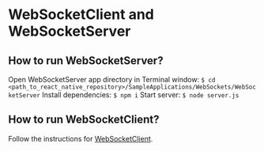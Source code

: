 # WebSocketClient and WebSocketServer
## How to run WebSocketServer?
Open WebSocketServer app directory in Terminal window:
`$ cd <path_to_react_native_repository>/SampleApplications/WebSockets/WebSocketServer`
Install dependencies:
`$ npm i`
Start server:
`$ node server.js`

## How to run WebSocketClient?
Follow the instructions for [WebSocketClient](./WebSocketClient/README.md).
